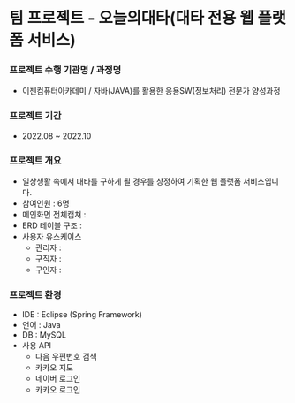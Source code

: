 # 팀 프로젝트 - 오늘의대타(대타 전용 웹 플랫폼 서비스) 
### 프로젝트 수행 기관명 / 과정명
- 이젠컴퓨터아카데미 / 자바(JAVA)를 활용한 응용SW(정보처리) 전문가 양성과정
### 프로젝트 기간
- 2022.08 ~ 2022.10
### 프로젝트 개요  
- 일상생활 속에서 대타를 구하게 될 경우를 상정하여 기획한 웹 플랫폼 서비스입니다.
- 참여인원 : 6명
- 메인화면 전체캡쳐 :
- ERD 테이블 구조 :
- 사용자 유스케이스
  - 관리자 :
  - 구직자 :
  - 구인자 :
### 프로젝트 환경
- IDE : Eclipse (Spring Framework)
- 언어 : Java
- DB : MySQL
- 사용 API
  - 다음 우편번호 검색
  - 카카오 지도
  - 네이버 로그인
  - 카카오 로그인
